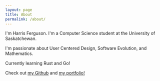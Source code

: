 ```yaml
---
layout: page
title: About
permalink: /about/
---
```


I'm Harris Ferguson. I'm a Computer Science student at the University of Saskatchewan.

I'm passionate about User Centered Design, Software Evolution, and Mathematics. 

Currently learning Rust and Go! 

Check out [my Github](https://github.com/Harris-Ferguson) and [my portfolio!](https://harrisferguson.dev/)



